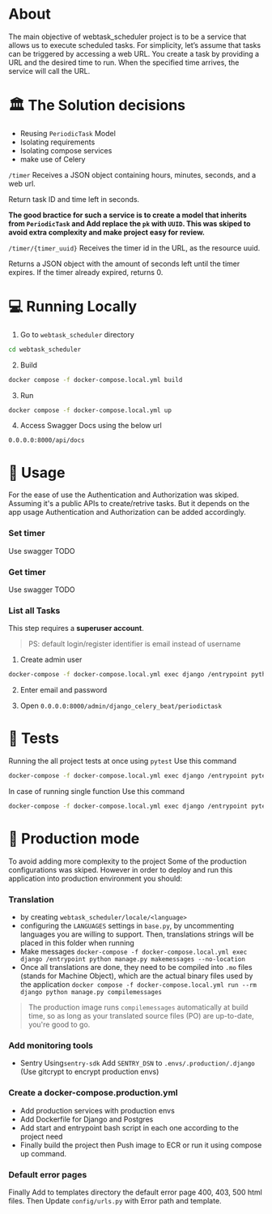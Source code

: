 # About

The main objective of webtask_scheduler project is to be  a service that allows us to execute scheduled tasks.
For simplicity, let’s assume that tasks can be triggered by accessing a web URL. You create
a task by providing a URL and the desired time to run.
When the specified time arrives, the service will call the URL.

# 🏛️ The Solution decisions
- Reusing `PeriodicTask` Model
- Isolating requirements
- Isolating compose services
- make use of Celery 

`/timer` Receives a JSON object containing hours, minutes, seconds, and a web url.

Return task ID and time left in seconds.

**The good bractice for such a service is to create a model that inherits from `PeriodicTask` and Add replace the `pk` with `UUID`. This was skiped to avoid extra complexity and make project easy for review.**

`/timer/{timer_uuid}` Receives the timer id in the URL, as the resource uuid. 

Returns a JSON object with the amount of seconds left until the timer expires.
If the timer already expired, returns 0.


# 💻 Running Locally

1. Go to `webtask_scheduler` directory

```bash
cd webtask_scheduler
```

2. Build

```bash
docker compose -f docker-compose.local.yml build
```

3. Run

```bash
docker compose -f docker-compose.local.yml up
```

4. Access Swagger Docs using the below url

```
0.0.0.0:8000/api/docs
```

# 🔨 Usage
For the ease of use the Authentication and Authorization was skiped.
Assuming it's a public APIs to create/retrive tasks. But it depends on the app usage Authentication and Authorization can be added accordingly.

### Set timer

Use swagger TODO

### Get timer

Use swagger TODO

### List all Tasks

This step requires a **superuser account**.
> PS: default login/register identifier is email instead of username

1. Create admin user

```bash
docker-compose -f docker-compose.local.yml exec django /entrypoint python manage.py createsuperuser
```

2. Enter email and password

3. Open `0.0.0.0:8000/admin/django_celery_beat/periodictask`

# 🧪 Tests

Running the all project tests at once using `pytest` Use this command

```bash
docker-compose -f docker-compose.local.yml exec django /entrypoint pytest
```

In case of running single function Use this command

```bash
docker-compose -f docker-compose.local.yml exec django /entrypoint pytest -s -vv -k <test_function>
```

# 🚀 Production mode

To avoid adding more complexity to the project Some of the production configurations was skiped. However in order to deploy and run this application into production environment you should:

### Translation

- by creating `webtask_scheduler/locale/<language>`
- configuring the `LANGUAGES` settings in `base.py`, by uncommenting languages you are willing to support. Then, translations strings will be placed in this folder when running
- Make messages `docker-compose -f docker-compose.local.yml exec django /entrypoint python manage.py makemessages --no-location`
- Once all translations are done, they need to be compiled into `.mo` files (stands for Machine Object), which are the actual binary files used by the application `docker compose -f docker-compose.local.yml run --rm django python manage.py compilemessages`

> The production image runs `compilemessages` automatically at build time, so as long as your translated source files (PO) are up-to-date, you're good to go.


### Add monitoring tools

- Sentry Using`sentry-sdk` Add `SENTRY_DSN` to `.envs/.production/.django` (Use gitcrypt to encrypt production envs)

### Create a docker-compose.production.yml

- Add production services with production envs
- Add Dockerfile for Django and Postgres
- Add start and entrypoint bash script in each one according to the project need
- Finally build the project then Push image to ECR or run it using compose up command.

### Default error pages

Finally Add to templates directory the default error page 400, 403, 500 html files. Then Update `config/urls.py` with Error path and template.
